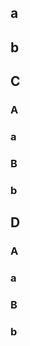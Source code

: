 <!-- Generated by documentation.js. Update this documentation by updating the source code. -->

## a

## b

## C

### A

### a

### B

### b

## D

### A

### a

### B

### b
